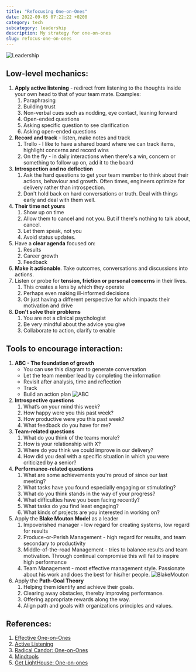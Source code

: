 ```yaml
---
title: "Refocusing One-on-Ones"
date: 2022-09-05 07:22:22 +0200
category: tech
subcategory: leadership
description: My strategy for one-on-ones
slug: refocus-one-on-ones
---
```


![Leadership](/images/head-shot.jpg)

## Low-level mechanics:

1. **Apply active listening** - redirect from listening to the thoughts inside your own head to that of your team mate.  Examples:
	1. Paraphrasing
	2. Building trust
	3. Non-verbal cues such as nodding, eye contact, leaning forward
	4. Open-ended questions
	5. Asking specific question to see clarification
	6. Asking open-ended questions
2. **Record and track** - listen, make notes and track
	1. Trello - I like to have a shared board where we can track items, highlight concerns and record wins
	2. On the fly - in daily interactions when there's a win, concern or something to follow up on, add it to the board
3. **Introspection and no deflection**
	1. Ask the hard questions to get your team member to think about their actions, behaviour and growth. Often times, engineers optimize for delivery rather than introspection.
	2. Don't hold back on hard conversations or truth. Deal with things early and deal with them well.
4. **Their time not yours**
	1. Show up on time
	2. Allow them to cancel and not you. But if there's nothing to talk about, cancel.
	3. Let them speak, not you
	4. Avoid status updates.
5. Have a **clear agenda** focused on:
	1. Results
	2. Career growth
	3. Feedback
6. **Make it actionable**. Take outcomes, conversations and discussions into actions.
7. Listen or probe for **tension, friction or personal concerns** in their lives.
	1. This creates a lens by which they operate
	2. Perhaps even making ill-informed decisions
	3. Or just having a different perspective for which impacts their motivation and drive
8. **Don't solve their problems**
	1. You are not a clinical psychologist
	2. Be very mindful about the advice you give
	3. Collaborate to action, clarify to enable

## Tools to encourage interaction:

1. **ABC - The foundation of growth**
	- You can use this diagram to generate conversation
	- Let the team member lead by completing the information
	- Revisit after analysis, time and reflection
	- Track
	- Build an action plan
    ![ABC](/images/one-on-one.png)
2. **Introspective questions**
	1.  What’s on your mind this week?
	2.  How happy were you this past week?
	3.  How productive were you this past week?
	4.  What feedback do you have for me?
3. **Team-related questions**
	1. What do you think of the teams morale?
	2. How is your relationship with X?
	3. Where do you think we could improve in our delivery?
	4. How did you deal with a specific situation in which you were criticized by a senior?
4. **Performance-related questions**
	1. What are some achievements you're proud of since our last meeting?
	2. What tasks have you found especially engaging or stimulating?
	3. What do you think stands in the way of your progress?
	4. What difficulties have you been facing recently?
	5. What tasks do you find least engaging?
	6. What kinds of projects are you interested in working on?
5. Apply the **Blake Mouton Model** as a leader
	1. Impoverished manager - low regard for creating systems, low regard for results
	2. Produce-or-Perish Management - high regard for results, and team secondary to productivity
	3. Middle-of-the-road Management - tries to balance results and team motivation. Through continual compromise this will fail to inspire high performance
	4. Team Management - most effective management style. Passionate about his work and does the best for his/her people.
    ![BlakeMouton](/images/blake-mouton.png)
4. Apply the **Path-Goal Theory**
	1. Helping them identify and achieve their goals.
	2. Clearing away obstacles, thereby improving performance.
	3. Offering appropriate rewards along the way.
    4. Align path and goals with organizations principles and values.

## References:
1. [Effective One-on-Ones](https://getlighthouse.com/blog/effective-one-on-one-meeting-tips/)
2. [Active Listening](https://www.thebalancecareers.com/active-listening-skills-with-examples-2059684)
3. [Radical Candor: One-on-Ones](https://www.radicalcandor.com/effective-one-on-ones/)
4. [Mindtools](https://www.mindtools.com/pages/article/great-one-on-one.htm)
5. [Get LightHouse: One-on-ones](https://getlighthouse.com/blog/effective-1-on-1-meetings/)

